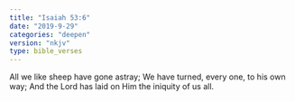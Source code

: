 ```yaml
---
title: "Isaiah 53:6"
date: "2019-9-29"
categories: "deepen"
version: "nkjv"
type: bible_verses
---
```


All we like sheep have gone astray;
We have turned, every one, to his own way;
And the Lord has laid on Him the iniquity of us all.